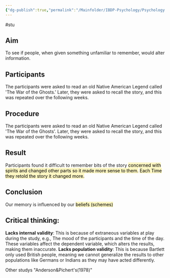 ```yaml
---
{"dg-publish":true,"permalink":"/Mainfolder/IBDP-Psychology/Psychology Revision/Study/Bartlett/"}
---
```


#stu 
## Aim
To see if people, when given something unfamiliar to remember, would alter information.
## Participants
The participants were asked to read an old Native American Legend called 'The War of the Ghosts.' Later, they were asked to recall the story, and this was repeated over the following weeks.

## Procedure
The participants were asked to read an old Native American Legend called 'The War of the Ghosts'. Later, they were asked to recall the story, and this was repeated over the following weeks.

## Result
Participants found it difficult to remember bits of the story <mark style="background: #FFF3A3A6;">concerned with spirits and changed other parts so it made more sense to them.</mark> <mark style="background: #FFF3A3A6;">Each Time they retold the story it changed more.</mark>


## Conclusion
Our memory is influenced by our <mark style="background: #FFF3A3A6;">beliefs (schemes)</mark>


## Critical thinking: 
**Lacks internal validity**: This is because of extraneous variables at play during the study, e.g., The mood of the participants and the time of the day. These variables affect the dependent variable, which alters the results, making them inaccurate.
**Lacks population validity**: This is because Bartlett only used British people, meaning we cannot generalize the results to other populations like Germans or Indians as they may have acted differently.

Other studys "Anderson&Pichert's(1978)"